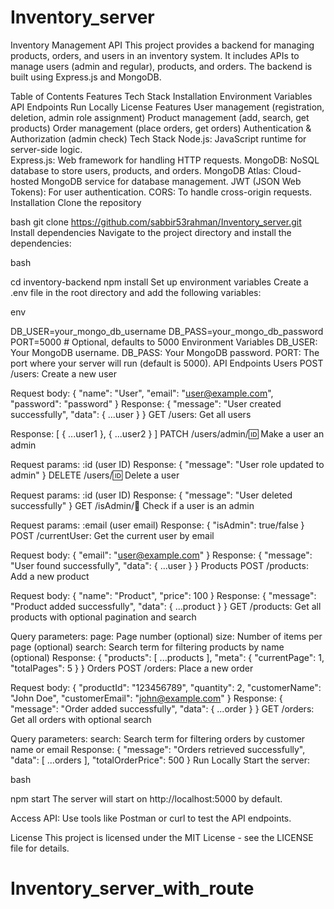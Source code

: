 
# Inventory_server
Inventory Management API
This project provides a backend for managing products, orders, and users in an inventory system. It includes APIs to manage users (admin and regular), products, and orders. The backend is built using Express.js and MongoDB.

Table of Contents
Features
Tech Stack
Installation
Environment Variables
API Endpoints
Run Locally
License
Features
User management (registration, deletion, admin role assignment)
Product management (add, search, get products)
Order management (place orders, get orders)
Authentication & Authorization (admin check)
Tech Stack
Node.js: JavaScript runtime for server-side logic.      
Express.js: Web framework for handling HTTP requests.
MongoDB: NoSQL database to store users, products, and orders.
MongoDB Atlas: Cloud-hosted MongoDB service for database management.
JWT (JSON Web Tokens): For user authentication.
CORS: To handle cross-origin requests.
Installation
Clone the repository

bash
git clone https://github.com/sabbir53rahman/Inventory_server.git
Install dependencies Navigate to the project directory and install the dependencies:

bash

cd inventory-backend
npm install
Set up environment variables Create a .env file in the root directory and add the following variables:

env

DB_USER=your_mongo_db_username
DB_PASS=your_mongo_db_password
PORT=5000  # Optional, defaults to 5000
Environment Variables
DB_USER: Your MongoDB username.
DB_PASS: Your MongoDB password.
PORT: The port where your server will run (default is 5000).
API Endpoints
Users
POST /users: Create a new user

Request body: { "name": "User", "email": "user@example.com", "password": "password" }
Response: { "message": "User created successfully", "data": { ...user } }
GET /users: Get all users

Response: [ { ...user1 }, { ...user2 } ]
PATCH /users/admin/:id: Make a user an admin

Request params: :id (user ID)
Response: { "message": "User role updated to admin" }
DELETE /users/:id: Delete a user

Request params: :id (user ID)
Response: { "message": "User deleted successfully" }
GET /isAdmin/:email: Check if a user is an admin

Request params: :email (user email)
Response: { "isAdmin": true/false }
POST /currentUser: Get the current user by email

Request body: { "email": "user@example.com" }
Response: { "message": "User found successfully", "data": { ...user } }
Products
POST /products: Add a new product

Request body: { "name": "Product", "price": 100 }
Response: { "message": "Product added successfully", "data": { ...product } }
GET /products: Get all products with optional pagination and search

Query parameters:
page: Page number (optional)
size: Number of items per page (optional)
search: Search term for filtering products by name (optional)
Response: { "products": [ ...products ], "meta": { "currentPage": 1, "totalPages": 5 } }
Orders
POST /orders: Place a new order

Request body: { "productId": "123456789", "quantity": 2, "customerName": "John Doe", "customerEmail": "john@example.com" }
Response: { "message": "Order added successfully", "data": { ...order } }
GET /orders: Get all orders with optional search

Query parameters:
search: Search term for filtering orders by customer name or email
Response: { "message": "Orders retrieved successfully", "data": [ ...orders ], "totalOrderPrice": 500 }
Run Locally
Start the server:

bash

npm start
The server will start on http://localhost:5000 by default.

Access API: Use tools like Postman or curl to test the API endpoints.

License
This project is licensed under the MIT License - see the LICENSE file for details.
# Inventory_server_with_route
